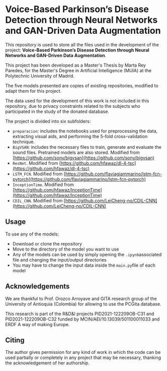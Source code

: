 # Voice-Based Parkinson’s Disease Detection through Neural Networks and GAN-Driven Data Augmentation 

This repository is used to store all the files used in the development of the project: **Voice-Based Parkinson’s Disease Detection through Neural Networks and GAN-Driven Data Augmentation**.

This project has been developed as a Master's Thesis by Marta Rey Paredes, for the Master's Degree in Artificial Intelligence (MUIA) at the Polytechnic University of Madrid. 

The five models presented are copies of existing repositories, modified to adapt them for this project.

The data used for the development of this work is not included in this repository, due to privacy constraints related to the subjects who participated in the study of the donated database. 

The project is divided into six subfolders:

* ```preparacion```: includes the notebooks used for preprocessing the data, extracting visual aids, and performing the 5-fold cross-validation technique.
* ```BigVSAN```: includes the necessary files to train, generate and evaluate the sound files. Pretrained models are also stored. Modified from [https://github.com/sony/bigvsan](https://github.com/sony/bigvsan)
* ```ResNet```. Modified from [https://github.com/hfawaz/dl-4-tsc](https://github.com/hfawaz/dl-4-tsc)
* ```LSTM_FCN```. Modified from [https://github.com/flaviagiammarino/lstm-fcn-pytorch](https://github.com/flaviagiammarino/lstm-fcn-pytorch)
* ```InceptionTime```. Modified from [https://github.com/hfawaz/InceptionTime](https://github.com/hfawaz/InceptionTime)
* ```CDIL_CNN```. Modified from [https://github.com/LeiCheng-no/CDIL-CNN](https://github.com/LeiCheng-no/CDIL-CNN)

## Usage
To use any of the models:

* Download or clone the repository
* Move to the directory of the model you want to use
* Any of the models can be used by simply opening the ```.ipynb```associated file and changing the input/output directories
* You may have to change the input data inside the ```main.py```file of each model


## Acknowledgements
We are thankful to Prof. Orozco Arroyave and GITA research group of the University of Antioquia (Colombia) for allowing to use the PCGita database.

This research is part of the R\&D\&I projects PID2021-122209OB-C31 and PID2021-122209OB-C32 funded by MCIN/AEI/10.13039/501100011033 and ERDF A way of making Europe.

## Citing
The author gives permission for any kind of work in which the code can be used partially or completely in any project that may be necessary, thanking the acknowledgement of her authorship.
